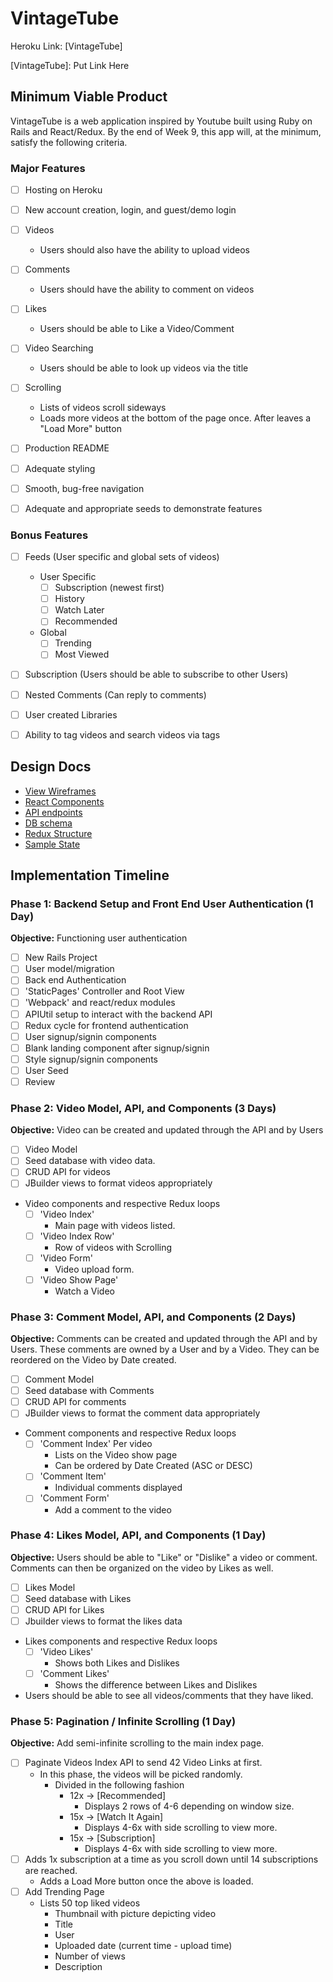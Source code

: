 # VintageTube

Heroku Link: [VintageTube]

[VintageTube]: Put Link Here

## Minimum Viable Product

VintageTube is a web application inspired by Youtube built using Ruby on Rails and React/Redux. By the end of Week 9, this app will, at the minimum, satisfy the following criteria.

### Major Features
- [ ] Hosting on Heroku
- [ ] New account creation, login, and guest/demo login
- [ ] Videos
  * Users should also have the ability to upload videos
- [ ] Comments
  * Users should have the ability to comment on videos
- [ ] Likes
  * Users should be able to Like a Video/Comment
- [ ] Video Searching
  * Users should be able to look up videos via the title
- [ ] Scrolling
  * Lists of videos scroll sideways
  * Loads more videos at the bottom of the page once. After leaves a "Load More" button
- [ ] Production README
- [ ] Adequate styling
- [ ] Smooth, bug-free navigation
- [ ] Adequate and appropriate seeds to demonstrate features


### Bonus Features
- [ ] Feeds (User specific and global sets of videos)
  * User Specific
    - [ ] Subscription (newest first)
    - [ ] History
    - [ ] Watch Later
    - [ ] Recommended
  * Global
    - [ ] Trending
    - [ ] Most Viewed
- [ ] Subscription (Users should be able to subscribe to other Users)
- [ ] Nested Comments (Can reply to comments)
- [ ] User created Libraries
- [ ] Ability to tag videos and search videos via tags



## Design Docs
* [View Wireframes][wireframes]
* [React Components][components]
* [API endpoints][api-endpoints]
* [DB schema][schema]
* [Redux Structure][redux-structure]
* [Sample State][sample-state]

[wireframes]: docs/wireframes
[components]: docs/component-heirarchy.md
[redux-structure]: docs/redux-structure.md
[sample-state]: docs/sample-state.md
[api-endpoints]: docs/api-endpoints.md
[schema]: docs/schema.md

## Implementation Timeline

### Phase 1: Backend Setup and Front End User Authentication (1 Day)

**Objective:** Functioning user authentication

- [ ] New Rails Project
- [ ] User model/migration
- [ ] Back end Authentication
- [ ] 'StaticPages' Controller and Root View
- [ ] 'Webpack' and react/redux modules
- [ ] APIUtil setup to interact with the backend API
- [ ] Redux cycle for frontend authentication
- [ ] User signup/signin components
- [ ] Blank landing component after signup/signin
- [ ] Style signup/signin components
- [ ] User Seed
- [ ] Review

### Phase 2: Video Model, API, and Components (3 Days)

**Objective:** Video can be created and updated through the API and by Users

- [ ] Video Model
- [ ] Seed database with video data.
- [ ] CRUD API for videos
- [ ] JBuilder views to format videos appropriately
- Video components and respective Redux loops
  - [ ] 'Video Index'
    - Main page with videos listed.
  - [ ] 'Video Index Row'
    - Row of videos with Scrolling
  - [ ] 'Video Form'
    - Video upload form.
  - [ ] 'Video Show Page'
    - Watch a Video

### Phase 3: Comment Model, API, and Components (2 Days)
**Objective:** Comments can be created and updated through the API and by Users. These comments are owned by a User and by a Video. They can be reordered on the Video by Date created.

- [ ] Comment Model
- [ ] Seed database with Comments
- [ ] CRUD API for comments
- [ ] JBuilder views to format the comment data appropriately
- Comment components and respective Redux loops
  - [ ] 'Comment Index' Per video
    - Lists on the Video show page
    - Can be ordered by Date Created (ASC or DESC)
  - [ ] 'Comment Item'
    - Individual comments displayed
  - [ ] 'Comment Form'
    - Add a comment to the video

### Phase 4: Likes Model, API, and Components (1 Day)
**Objective:** Users should be able to "Like" or "Dislike" a video or comment. Comments can then be organized on the video by Likes as well.

- [ ] Likes Model
- [ ] Seed database with Likes
- [ ] CRUD API for Likes
- [ ] Jbuilder views to format the likes data
- Likes components and respective Redux loops
  - [ ] 'Video Likes'
    - Shows both Likes and Dislikes
  - [ ] 'Comment Likes'
    - Shows the difference between Likes and Dislikes
- Users should be able to see all videos/comments that they have liked.

### Phase 5: Pagination / Infinite Scrolling (1 Day)
**Objective:** Add semi-infinite scrolling to the main index page.

- [ ] Paginate Videos Index API to send 42 Video Links at first.
  - In this phase, the videos will be picked randomly.
    - Divided in the following fashion
      - 12x -> [Recommended]
        - Displays 2 rows of 4-6 depending on window size.
      - 15x -> [Watch It Again]
        - Displays 4-6x with side scrolling to view more.
      - 15x -> [Subscription]
        - Displays 4-6x with side scrolling to view more.
- [ ] Adds 1x subscription at a time as you scroll down until 14 subscriptions are reached.
  - Adds a Load More button once the above is loaded.
- [ ] Add Trending Page
  - Lists 50 top liked videos
    - Thumbnail with picture depicting video
    - Title
    - User
    - Uploaded date (current time - upload time)
    - Number of views
    - Description
